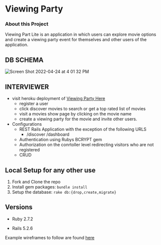 # Viewing Party

### About this Project

Viewing Part Lite is an application in which users can explore movie options and create a viewing party event for themselves and other users of the application.

## DB SCHEMA
![Screen Shot 2022-04-24 at 4 01 32 PM](https://user-images.githubusercontent.com/83717116/164998550-523ad8bf-379f-42e5-b704-76e21d2cdf3b.png)

## INTERVIEWER

* visit heroku deployment of [Viewing Party Here](https://vast-badlands-91206.herokuapp.com/)
  - register a user
  - click discover movies to search or get a top rated list of movies
  - visit a movies show page by clicking on the movie name
  - create a viewing party for the movie and invite other users.
* Configurations
  - REST Rails Application with the exception of the following URLS
	- /discover /dashboard
  - Authentication using Rubys BCRYPT gem
  - Authorization on the conrtoller level redirecting visitors who are not
    registered
  - CRUD


## Local Setup for any other use

1. Fork and Clone the repo
2. Install gem packages: `bundle install`
3. Setup the database: `rake db:{drop,create,migrate}`


## Versions

- Ruby 2.7.2

- Rails 5.2.6

Example wireframes to follow are found [here](https://backend.turing.io/module3/projects/viewing_party_lite/wireframes)
